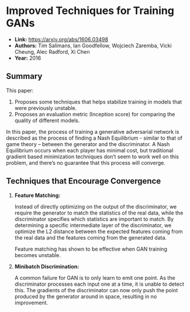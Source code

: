 # Improved Techniques for Training GANs

* **Link:** https://arxiv.org/abs/1606.03498
* **Authors:** Tim Salimans, Ian Goodfellow, Wojciech Zaremba, Vicki Cheung, Alec Radford, Xi Chen
* **Year:** 2016

## Summary

This paper: 
1. Proposes some techniques that helps stabilize training in models that were previously unstable.
2. Proposes an evaluation metric (Inception score) for comparing the quality of different models.

In this paper, the process of training a generative adversarial network is described as the process of finding a Nash Equilibrium - similar to that of game theory – between the generator and the discriminator. A Nash Equilibrium occurs when each player has minimal cost, but traditional gradient based minimization techniques don’t seem to work well on this problem, and there’s no guarantee that this process will converge.

## Techniques that Encourage Convergence

1. **Feature Matching:**

   Instead of directly optimizing on the output of the discriminator, we require the generator to match the statistics of the real data, while the discriminator specifies which statistics are important to match.  By determining a specific intermediate layer of the discriminator, we optimize the L2 distance between the expected features coming from the real data and the features coming from the generated data. 
   
   Feature matching has shown to be effective when GAN training becomes unstable.

2. **Minibatch Discrimination:**

   A common failure for GAN is to only learn to emit one point. As the discriminator processes each input one at a time, it is unable to detect this. The gradients of the discriminator can now only push the point produced by the generator around in space, resulting in no improvement. 






